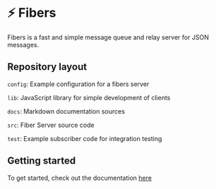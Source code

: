 # ⚡ Fibers

Fibers is a fast and simple message queue and relay server for JSON messages.

## Repository layout

`config`: Example configuration for a fibers server

`lib`: JavaScript library for simple development of clients

`docs`: Markdown documentation sources

`src`: Fiber Server source code

`test`: Example subscriber code for integration testing



## Getting started

To get started, check out the documentation [here](https://twometer.github.io/fibers)
